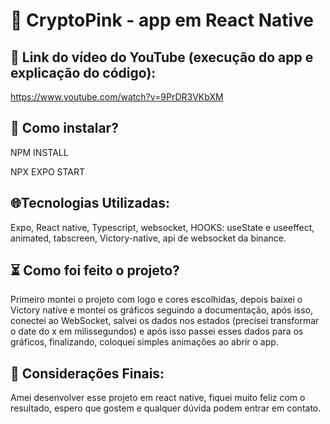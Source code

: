 # 📲 CryptoPink - app em React Native 



## 🎦 Link do vídeo do YouTube (execução do app e explicação do código): 

https://www.youtube.com/watch?v=9PrDR3VKbXM



## 📄 Como instalar?



NPM INSTALL 



NPX EXPO START 



## 🌐Tecnologias Utilizadas: 



Expo, React native, Typescript, websocket, HOOKS: useState e useeffect, animated, tabscreen, Victory-native, api de websocket da binance. 


## ⏳ Como foi feito o projeto? 



Primeiro montei o projeto com logo e cores escolhidas, depois baixei o Victory native e montei os gráficos seguindo a documentação, após isso, conectei ao WebSocket, salvei os dados nos estados (precisei transformar o date do x em milissegundos) e após isso passei esses dados para os gráficos, finalizando, coloquei simples animações ao abrir o app. 



## 📌 Considerações Finais: 



Amei desenvolver esse projeto em react native, fiquei muito feliz com o resultado, espero que gostem e qualquer dúvida podem entrar em contato. 


